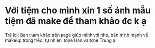 # Với tiệm cho mình xin 1 số ảnh mẫu tiệm đã make để tham khảo đc k ạ

Trả lời: Bạn tham khảo trên page giúp mình với nhé, bên mình mạnh về makeup trong trẻo, tự nhiên, tone Hàn và tone Trung ạ